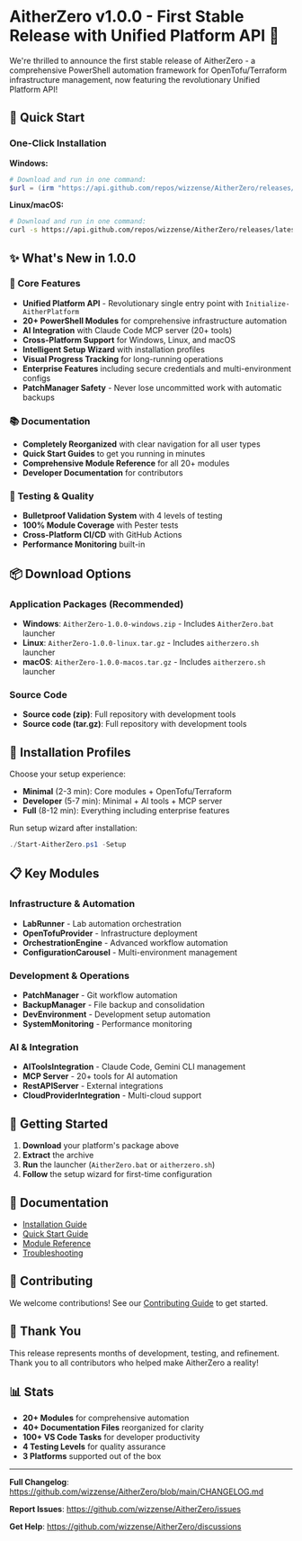 # AitherZero v1.0.0 - First Stable Release with Unified Platform API 🎉

We're thrilled to announce the first stable release of AitherZero - a comprehensive PowerShell automation framework for OpenTofu/Terraform infrastructure management, now featuring the revolutionary Unified Platform API!

## 🚀 Quick Start

### One-Click Installation

**Windows:**
```powershell
# Download and run in one command:
$url = (irm "https://api.github.com/repos/wizzense/AitherZero/releases/latest").assets | ? name -like "*-windows-*.zip" | % browser_download_url; iwr $url -OutFile "AitherZero.zip"; Expand-Archive "AitherZero.zip" -Force; cd AitherZero-*; .\AitherZero.bat
```

**Linux/macOS:**
```bash
# Download and run in one command:
curl -s https://api.github.com/repos/wizzense/AitherZero/releases/latest | grep "browser_download_url.*$(uname -s | tr '[:upper:]' '[:lower:]').tar.gz" | head -1 | cut -d '"' -f 4 | xargs curl -L | tar -xz && cd AitherZero-* && ./aitherzero.sh
```

## ✨ What's New in 1.0.0

### 🎯 Core Features
- **Unified Platform API** - Revolutionary single entry point with `Initialize-AitherPlatform`
- **20+ PowerShell Modules** for comprehensive infrastructure automation
- **AI Integration** with Claude Code MCP server (20+ tools)
- **Cross-Platform Support** for Windows, Linux, and macOS
- **Intelligent Setup Wizard** with installation profiles
- **Visual Progress Tracking** for long-running operations
- **Enterprise Features** including secure credentials and multi-environment configs
- **PatchManager Safety** - Never lose uncommitted work with automatic backups

### 📚 Documentation
- **Completely Reorganized** with clear navigation for all user types
- **Quick Start Guides** to get you running in minutes
- **Comprehensive Module Reference** for all 20+ modules
- **Developer Documentation** for contributors

### 🧪 Testing & Quality
- **Bulletproof Validation System** with 4 levels of testing
- **100% Module Coverage** with Pester tests
- **Cross-Platform CI/CD** with GitHub Actions
- **Performance Monitoring** built-in

## 📦 Download Options

### Application Packages (Recommended)
- **Windows**: `AitherZero-1.0.0-windows.zip` - Includes `AitherZero.bat` launcher
- **Linux**: `AitherZero-1.0.0-linux.tar.gz` - Includes `aitherzero.sh` launcher
- **macOS**: `AitherZero-1.0.0-macos.tar.gz` - Includes `aitherzero.sh` launcher

### Source Code
- **Source code (zip)**: Full repository with development tools
- **Source code (tar.gz)**: Full repository with development tools

## 🔧 Installation Profiles

Choose your setup experience:
- **Minimal** (2-3 min): Core modules + OpenTofu/Terraform
- **Developer** (5-7 min): Minimal + AI tools + MCP server
- **Full** (8-12 min): Everything including enterprise features

Run setup wizard after installation:
```powershell
./Start-AitherZero.ps1 -Setup
```

## 📋 Key Modules

### Infrastructure & Automation
- **LabRunner** - Lab automation orchestration
- **OpenTofuProvider** - Infrastructure deployment
- **OrchestrationEngine** - Advanced workflow automation
- **ConfigurationCarousel** - Multi-environment management

### Development & Operations
- **PatchManager** - Git workflow automation
- **BackupManager** - File backup and consolidation
- **DevEnvironment** - Development setup automation
- **SystemMonitoring** - Performance monitoring

### AI & Integration
- **AIToolsIntegration** - Claude Code, Gemini CLI management
- **MCP Server** - 20+ tools for AI automation
- **RestAPIServer** - External integrations
- **CloudProviderIntegration** - Multi-cloud support

## 🎯 Getting Started

1. **Download** your platform's package above
2. **Extract** the archive
3. **Run** the launcher (`AitherZero.bat` or `aitherzero.sh`)
4. **Follow** the setup wizard for first-time configuration

## 📖 Documentation

- [Installation Guide](https://github.com/wizzense/AitherZero/blob/main/docs/quickstart/installation.md)
- [Quick Start Guide](https://github.com/wizzense/AitherZero/blob/main/docs/quickstart/)
- [Module Reference](https://github.com/wizzense/AitherZero/blob/main/docs/guides/module-reference.md)
- [Troubleshooting](https://github.com/wizzense/AitherZero/blob/main/docs/quickstart/troubleshooting.md)

## 🤝 Contributing

We welcome contributions! See our [Contributing Guide](https://github.com/wizzense/AitherZero/blob/main/CONTRIBUTING.md) to get started.

## 🙏 Thank You

This release represents months of development, testing, and refinement. Thank you to all contributors who helped make AitherZero a reality!

## 📊 Stats
- **20+ Modules** for comprehensive automation
- **40+ Documentation Files** reorganized for clarity
- **100+ VS Code Tasks** for developer productivity
- **4 Testing Levels** for quality assurance
- **3 Platforms** supported out of the box

---

**Full Changelog**: https://github.com/wizzense/AitherZero/blob/main/CHANGELOG.md

**Report Issues**: https://github.com/wizzense/AitherZero/issues

**Get Help**: https://github.com/wizzense/AitherZero/discussions